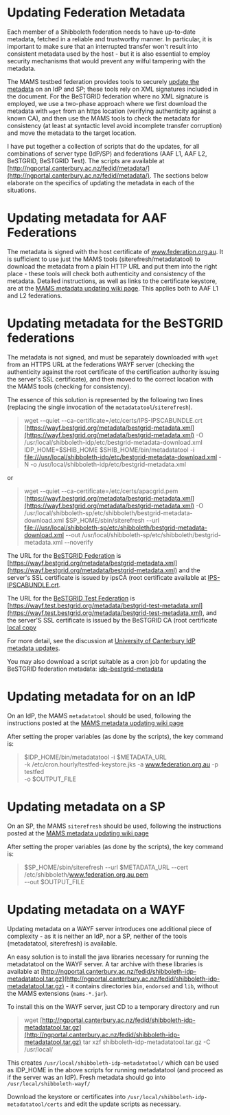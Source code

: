 # Updating Federation Metadata

Each member of a Shibboleth federation needs to have up-to-date metadata, fetched in a reliable and trustworthy manner.  In particular, it is important to make sure that an interrupted transfer won't result into consistent metadata used by the host - but it is also essential to employ security mechanisms that would prevent any wilful tampering with the metadata.

The MAMS testbed federation provides tools to securely [update the metadata](http://www.federation.org.au/twiki/bin/view/Federation/UpdateMetadata) on an IdP and SP; these tools rely on XML signatures included in the document.  For the BeSTGRID federation where no XML signature is employed, we use a two-phase approach where we first download the metadata with `wget` from an https location (verifying authenticity against a known CA), and then use the MAMS tools to check the metadata for consistency (at least at syntactic level avoid incomplete transfer corruption) and move the metadata to the target location.

I have put together a collection of scripts that do the updates, for all combinations of server type (IdP/SP) and federations (AAF L1, AAF L2, BeSTGRID, BeSTGRID Test).  The scripts are available at [http://ngportal.canterbury.ac.nz/fedid/metadata/](http://ngportal.canterbury.ac.nz/fedid/metadata/).  The sections below elaborate on the specifics of updating the metadata in each of the situations.

# Updating metadata for AAF Federations

The metadata is signed with the host certificate of www.federation.org.au.  It is sufficient to use just the MAMS tools (siterefresh/metadatatool) to download the metadata from a plain HTTP URL and put them into the right place - these tools will check both authenticity and consistency of the metadata.  Detailed instructions, as well as links to the certificate keystore, are at the [MAMS metadata updating wiki page](http://www.federation.org.au/twiki/bin/view/Federation/UpdateMetadata). This applies both to AAF L1 and L2 federations.

# Updating metadata for the BeSTGRID federations

The metadata is not signed, and must be separately downloaded with `wget` from an HTTPS URL at the federations WAYF server (checking the authenticity against the root certificate of the certification authority issuing the server's SSL certificate), and then moved to the correct location with the MAMS tools (checking for consistency).

The essence of this solution is represented by the following two lines (replacing the single invocation of the `metadatatool`/`siterefresh`). 

>  wget --quiet --ca-certificate=/etc/certs/IPS-IPSCABUNDLE.crt [https://wayf.bestgrid.org/metadata/bestgrid-metadata.xml](https://wayf.bestgrid.org/metadata/bestgrid-metadata.xml) -O /usr/local/shibboleth-idp/etc/bestgrid-metadata-download.xml
>  IDP_HOME=$SHIB_HOME   $SHIB_HOME/bin/metadatatool -i [file:///usr/local/shibboleth-idp/etc/bestgrid-metadata-download.xml](file:///usr/local/shibboleth-idp/etc/bestgrid-metadata-download.xml) -N -o /usr/local/shibboleth-idp/etc/bestgrid-metadata.xml

or

>  wget --quiet --ca-certificate=/etc/certs/apacgrid.pem [https://wayf.bestgrid.org/metadata/bestgrid-metadata.xml](https://wayf.bestgrid.org/metadata/bestgrid-metadata.xml) -O /usr/local/shibboleth-sp/etc/shibboleth/bestgrid-metadata-download.xml
>  $SP_HOME/sbin/siterefresh --url [file:///usr/local/shibboleth-sp/etc/shibboleth/bestgrid-metadata-download.xml](file:///usr/local/shibboleth-sp/etc/shibboleth/bestgrid-metadata-download.xml) --out /usr/local/shibboleth-sp/etc/shibboleth/bestgrid-metadata.xml --noverify 

The URL for the [BeSTGRID Federation](/wiki/spaces/BeSTGRID/pages/3818228616) is [https://wayf.bestgrid.org/metadata/bestgrid-metadata.xml](https://wayf.bestgrid.org/metadata/bestgrid-metadata.xml) and the server's SSL certificate is issued by ipsCA (root certificate available at [IPS-IPSCABUNDLE.crt](http://certs.ipsca.com/companyIPSipsCA/IPS-IPSCABUNDLE.crt).

The URL for the [BeSTGRID Test Federation](/wiki/spaces/BeSTGRID/pages/3818228710) is [https://wayf.test.bestgrid.org/metadata/bestgrid-test-metadata.xml](https://wayf.test.bestgrid.org/metadata/bestgrid-test-metadata.xml), and the server'S SSL certificate is issued by the BeSTGRID CA (root certificate [local copy](http://ngportal.canterbury.ac.nz/fedid/bestgridca.pem)

For more detail, see the discussion at [University of Canterbury IdP metadata updates](shibboleth-idp-installation-at-the-university-of-canterbury.md).

You may also download a script suitable as a cron job for updating the BeSTGRID federation metadata: [idp-bestgrid-metadata](/wiki/download/attachments/3818228810/Idp-bestgrid-metadata.txt?version=1&modificationDate=1539354386000&cacheVersion=1&api=v2)

# Updating metadata for on an IdP

On an IdP, the MAMS `metadatatool` should be used, following the instructions posted at the [MAMS metadata updating wiki page](http://www.federation.org.au/twiki/bin/view/Federation/UpdateMetadata)

After setting the proper variables (as done by the scripts), the key command is:

>   $IDP_HOME/bin/metadatatool -i $METADATA_URL \
>        -k /etc/cron.hourly/testfed-keystore.jks -a www.federation.org.au -p testfed \
>        -o $OUTPUT_FILE

# Updating metadata on a SP 

On an SP, the MAMS `siterefresh` should be used, following the instructions posted at the [MAMS metadata updating wiki page](http://www.federation.org.au/twiki/bin/view/Federation/UpdateMetadata)

After setting the proper variables (as done by the scripts), the key command is:

>  $SP_HOME/sbin/siterefresh --url $METADATA_URL --cert /etc/shibboleth/www.federation.org.au.pem \
>         --out $OUTPUT_FILE

# Updating metadata on a WAYF

Updating metadata on a WAYF server introduces one additional piece of complexity - as it is neither an IdP, nor a SP, neither of the tools (metadatatool, siterefresh) is available.

An easy solution is to install the java libraries necessary for running the metadatatool on the WAYF server.  A tar archive with these libraries is available at [http://ngportal.canterbury.ac.nz/fedid/shibboleth-idp-metadatatool.tar.gz](http://ngportal.canterbury.ac.nz/fedid/shibboleth-idp-metadatatool.tar.gz) - it contains directories `bin`, `endorsed` and `lib`, without the MAMS extensions (`mams-*.jar`).

To install this on the WAYF server, just CD to a temporary directory and run

>  wget [http://ngportal.canterbury.ac.nz/fedid/shibboleth-idp-metadatatool.tar.gz](http://ngportal.canterbury.ac.nz/fedid/shibboleth-idp-metadatatool.tar.gz)
>  tar xzf shibboleth-idp-metadatatool.tar.gz -C /usr/local/

This creates `/usr/local/shibboleth-idp-metadatatool/` which can be used as IDP_HOME in the above scripts for running metadatatool (and proceed as if the server was an IdP).  Fresh metadata should go into `/usr/local/shibboleth-wayf/`

Download the keystore or certificates into `/usr/local/shibboleth-idp-metadatatool/certs` and edit the update scripts as necessary.
